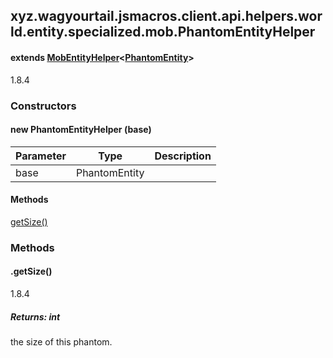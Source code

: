 

xyz.wagyourtail.jsmacros.client.api.helpers.world.entity.specialized.mob.PhantomEntityHelper
--------------------------------------------------------------------------------------------

#### extends [MobEntityHelper](1.9.2/xyz/wagyourtail/jsmacros/client/api/helpers/world/entity/MobEntityHelper.html)<[PhantomEntity](https://wagyourtail.xyz/Projects/MinecraftMappingViewer/App?mapping=INTERMEDIARY,YARN&version=1.20.5&search=net/minecraft/entity/mob/PhantomEntity)>

1.8.4

### Constructors

#### new PhantomEntityHelper (base)

| Parameter | Type | Description |
|---|---|---|
| base | PhantomEntity |  |



#### Methods

[getSize()](#getSize-)



### Methods

#### .getSize()

1.8.4


##### Returns: int

the size of this phantom.





